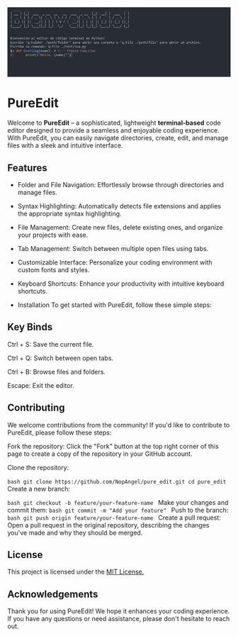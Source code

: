 <img src="assets/screenshots.png" alt="Screenshot - Pure Edit. - The Best Text Editor for Terminal " />

# PureEdit
Welcome to **PureEdit** – a sophisticated, lightweight **terminal-based** code editor designed to provide a seamless and enjoyable coding experience. With PureEdit, you can easily navigate directories, create, edit, and manage files with a sleek and intuitive interface.


## Features
- Folder and File Navigation: Effortlessly browse through directories and manage files.

- Syntax Highlighting: Automatically detects file extensions and applies the appropriate syntax highlighting.

- File Management: Create new files, delete existing ones, and organize your projects with ease.

- Tab Management: Switch between multiple open files using tabs.

- Customizable Interface: Personalize your coding environment with custom fonts and styles.

- Keyboard Shortcuts: Enhance your productivity with intuitive keyboard shortcuts.

- Installation
To get started with PureEdit, follow these simple steps:


## Key Binds
Ctrl + S: Save the current file.

Ctrl + Q: Switch between open tabs.

Ctrl + B: Browse files and folders.

Escape: Exit the editor.

## Contributing
We welcome contributions from the community! If you'd like to contribute to PureEdit, please follow these steps:

Fork the repository: Click the "Fork" button at the top right corner of this page to create a copy of the repository in your GitHub account.

Clone the repository:

``bash
git clone https://github.com/NopAngel/pure_edit.git
cd pure_edit
``
Create a new branch:

``bash
git checkout -b feature/your-feature-name
``
Make your changes and commit them:
``bash
git commit -m "Add your feature"
``
Push to the branch:
``bash
git push origin feature/your-feature-name
``
Create a pull request: Open a pull request in the original repository, describing the changes you've made and why they should be merged.

## License
This project is licensed under the <a href="/LICENSE">MIT License.</a>

## Acknowledgements
Thank you for using PureEdit! We hope it enhances your coding experience. If you have any questions or need assistance, please don't hesitate to reach out.
